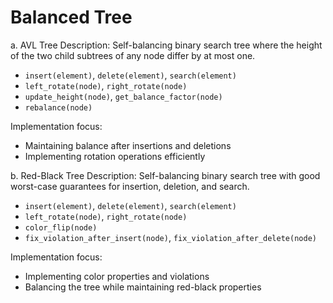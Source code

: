 # Balanced Tree

a. AVL Tree
Description: Self-balancing binary search tree where the height of the two child subtrees of any node differ by at most one.

- `insert(element)`, `delete(element)`, `search(element)`
- `left_rotate(node)`, `right_rotate(node)`
- `update_height(node)`, `get_balance_factor(node)`
- `rebalance(node)`

Implementation focus:

- Maintaining balance after insertions and deletions
- Implementing rotation operations efficiently

b. Red-Black Tree
Description: Self-balancing binary search tree with good worst-case guarantees for insertion, deletion, and search.

- `insert(element)`, `delete(element)`, `search(element)`
- `left_rotate(node)`, `right_rotate(node)`
- `color_flip(node)`
- `fix_violation_after_insert(node)`, `fix_violation_after_delete(node)`

Implementation focus:

- Implementing color properties and violations
- Balancing the tree while maintaining red-black properties
